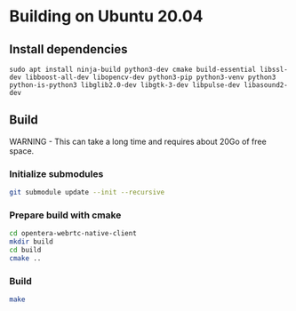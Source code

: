 # Building on Ubuntu 20.04

## Install dependencies

```
sudo apt install ninja-build python3-dev cmake build-essential libssl-dev libboost-all-dev libopencv-dev python3-pip python3-venv python3 python-is-python3 libglib2.0-dev libgtk-3-dev libpulse-dev libasound2-dev
```

## Build

WARNING - This can take a long time and requires about 20Go of free space.

### Initialize submodules
```bash
git submodule update --init --recursive
```

### Prepare build with cmake
```bash
cd opentera-webrtc-native-client
mkdir build
cd build
cmake ..
```
### Build
```bash
make
```
